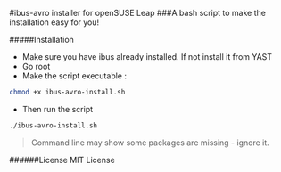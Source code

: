 #ibus-avro installer for openSUSE Leap
###A bash script to make the installation easy for you!

#####Installation
* Make sure you have ibus already installed. If not install it from YAST
* Go root
* Make the script executable :

```bash
chmod +x ibus-avro-install.sh
```

* Then run the script

```bash
./ibus-avro-install.sh
```
> Command line may show some packages are missing - ignore it.

######License 
MIT License
